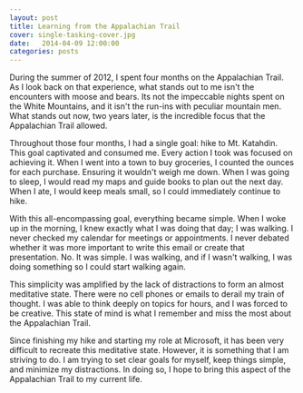 ```yaml
---
layout: post
title: Learning from the Appalachian Trail
cover: single-tasking-cover.jpg
date:   2014-04-09 12:00:00
categories: posts
---
```


During the summer of 2012, I spent four months on the Appalachian Trail. As I look back on that experience, what stands out to me isn't the encounters with moose and bears. Its not the impeccable nights spent on the White Mountains, and it isn't the run-ins with peculiar mountain men. What stands out now, two years later, is the incredible focus that the Appalachian Trail allowed.

Throughout those four months, I had a single goal: hike to Mt. Katahdin. This goal captivated and consumed me. Every action I took was focused on achieving it. When I went into a town to buy groceries, I counted the ounces for each purchase. Ensuring it wouldn't weigh me down. When I was going to sleep, I would read my maps and guide books to plan out the next day. When I ate, I would keep meals small, so I could immediately continue to hike. 

With this all-encompassing goal, everything became simple. When I woke up in the morning, I knew exactly what I was doing that day; I was walking. I never checked my calendar for meetings or appointments. I never debated whether it was more important to write this email or create that presentation. No. It was simple. I was walking, and if I wasn't walking, I was doing something so I could start walking again.

This simplicity was amplified by the lack of distractions to form an almost meditative state. There were no cell phones or emails to derail my train of thought. I was able to think deeply on topics for hours, and I was forced to be creative. This state of mind is what I remember and miss the most about the Appalachian Trail.

Since finishing my hike and starting my role at Microsoft, it has been very difficult to recreate this meditative state. However, it is something that I am striving to do. I am trying to set clear goals for myself, keep things simple, and minimize my distractions. In doing so, I hope to bring this aspect of the Appalachian Trail to my current life.
